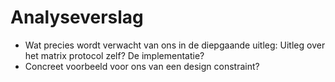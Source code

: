 
# Analyseverslag
*  Wat precies wordt verwacht van ons in de diepgaande uitleg: Uitleg over het matrix protocol zelf? De implementatie?
*  Concreet voorbeeld voor ons van een design constraint?